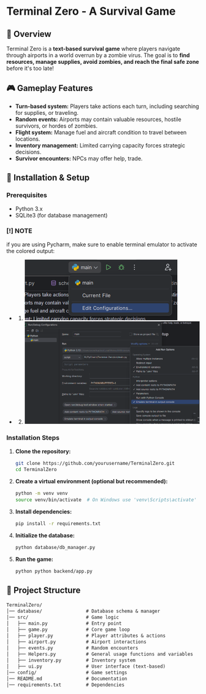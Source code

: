 # Terminal Zero - A Survival Game

## 📌 Overview
Terminal Zero is a **text-based survival game** where players navigate through airports in a world overrun by a zombie virus. The goal is to **find resources, manage supplies, avoid zombies, and reach the final safe zone** before it's too late!

## 🎮 Gameplay Features
- **Turn-based system:** Players take actions each turn, including searching for supplies, or traveling.
- **Random events:** Airports may contain valuable resources, hostile survivors, or hordes of zombies.
- **Flight system:** Manage fuel and aircraft condition to travel between locations.
- **Inventory management:** Limited carrying capacity forces strategic decisions.
- **Survivor encounters:** NPCs may offer help, trade.

## 🔧 Installation & Setup
### Prerequisites
- Python 3.x
- SQLite3 (for database management)
### [!] NOTE
if you are using Pycharm, make sure to enable terminal emulator to activate the colored output:
- 1. ![img.png](img.png)
- 2. ![img_1.png](img_1.png)

### Installation Steps
1. **Clone the repository:**
   ```bash
   git clone https://github.com/yourusername/TerminalZero.git
   cd TerminalZero
   ```
2. **Create a virtual environment (optional but recommended):**
   ```bash
   python -m venv venv
   source venv/bin/activate  # On Windows use 'venv\Scripts\activate'
   ```
3. **Install dependencies:**
   ```bash
   pip install -r requirements.txt
   ```
4. **Initialize the database:**
   ```bash
   python database/db_manager.py
   ```
5. **Run the game:**
   ```bash
   python python backend/app.py
   ```

## 📂 Project Structure
```
TerminalZero/
│── database/                # Database schema & manager
│── src/                     # Game logic
│   ├── main.py              # Entry point
│   ├── game.py              # Core game loop
│   ├── player.py            # Player attributes & actions
│   ├── airport.py           # Airport interactions
│   ├── events.py            # Random encounters
│   ├── Helpers.py           # General usage functions and variables 
│   ├── inventory.py         # Inventory system
│   ├── ui.py                # User interface (text-based)
│── config/                  # Game settings
│── README.md                # Documentation
│── requirements.txt         # Dependencies
```



